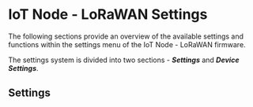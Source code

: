 # IoT Node - LoRaWAN Settings

The following sections provide an overview of the available settings and functions within the settings menu of the IoT Node - LoRaWAN firmware.

The settings system is divided into two sections - ***Settings*** and ***Device Settings***.

## Settings